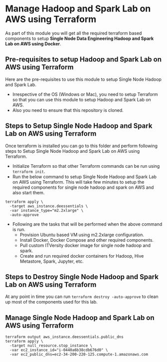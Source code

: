 # Manage Hadoop and Spark Lab on AWS using Terraform

As part of this module you will get all the required terraform based components to setup **Single Node Data Engineering Hadoop and Spark Lab on AWS using Docker**.

## Pre-requisites to setup Hadoop and Spark Lab on AWS using Terraform
Here are the pre-requisites to use this module to setup Single Node Hadoop and Spark Lab.
* Irrespective of the OS (Windows or Mac), you need to setup Terraform so that you can use this module to setup Hadoop and Spark Lab on AWS.
* Also you need to ensure that this repository is cloned.

## Steps to Setup Single Node Hadoop and Spark Lab on AWS using Terraform
Once terraform is installed you can go to this folder and perform following steps to Setup Single Node Hadoop and Spark Lab on AWS using Terraform.
* Initialize Terraform so that other Terraform commands can be run using `terraform init`.
* Run the below command to setup Single Node Hadoop and Spark Lab on AWS using Terraform. This will take few minutes to setup the required components for single node hadoop and spark on AWS and also start them.

```
terraform apply \
  -target aws_instance.deessentials \
  -var instance_type="m2.2xlarge" \
  -auto-approve
```

* Following are the tasks that will be performed when the above command is run.
  * Provision Ubuntu based VM using m2.2xlarge configuration.
  * Install Docker, Docker Compose and other required components.
  * Pull custom ITVersity docker image for single node hadoop and spark.
  * Create and run required docker containers for Hadoop, Hive Metastore, Spark, Jupyter, etc.

## Steps to Destroy Single Node Hadoop and Spark Lab on AWS using Terraform
At any point in time you can run `terraform destroy -auto-approve` to clean up most of the components used for this lab.

## Manage Single Node Hadoop and Spark Lab on AWS using Terraform

```
terraform output aws_instance.deessentials.public_dns
terraform apply \
  -target null_resource.stop_instance \
  -var ec2_instance_id="i-0440a6b38cdb676d0" \
  -var ec2_public_dns=ec2-34-200-220-125.compute-1.amazonaws.com
```
